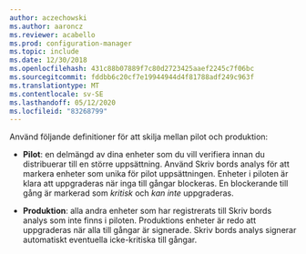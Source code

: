 ```yaml
---
author: aczechowski
ms.author: aaroncz
ms.reviewer: acabello
ms.prod: configuration-manager
ms.topic: include
ms.date: 12/30/2018
ms.openlocfilehash: 431c88b07889f7c80d2723425aaef2245c7f06bc
ms.sourcegitcommit: fddbb6c20cf7e19944944d4f81788adf249c963f
ms.translationtype: MT
ms.contentlocale: sv-SE
ms.lasthandoff: 05/12/2020
ms.locfileid: "83268799"
---
```

Använd följande definitioner för att skilja mellan pilot och produktion:  

- **Pilot**: en delmängd av dina enheter som du vill verifiera innan du distribuerar till en större uppsättning. Använd Skriv bords analys för att markera enheter som unika för pilot uppsättningen. Enheter i piloten är klara att uppgraderas när inga till gångar blockeras. En blockerande till gång är markerad som *kritisk* och *kan inte* uppgraderas.  

- **Produktion**: alla andra enheter som har registrerats till Skriv bords analys som inte finns i piloten. Produktions enheter är redo att uppgraderas när alla till gångar är signerade. Skriv bords analys signerar automatiskt eventuella icke-kritiska till gångar.  
